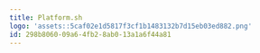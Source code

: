 ```yaml
---
title: Platform.sh
logo: 'assets::5caf02e1d5817f3cf1b1483132b7d15eb03ed882.png'
id: 298b8060-09a6-4fb2-8ab0-13a1a6f44a81
---
```

